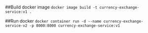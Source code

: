 ##Build docker image
`docker image build -t currency-exchange-service:v1 .`

##Run docker
`docker container run -d --name currency-exchange-service-v2 -p 8000:8000 currency-exchange-service:v1`